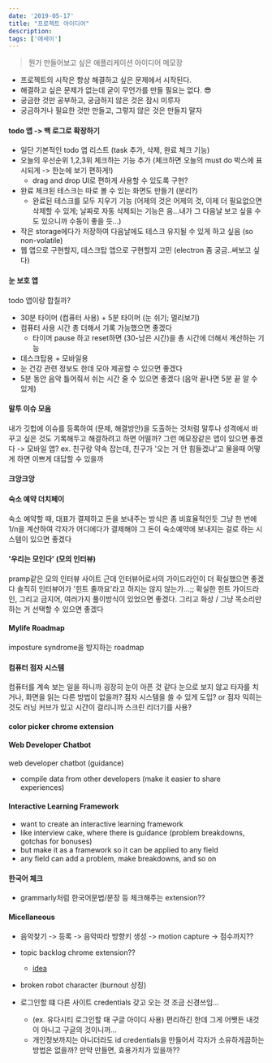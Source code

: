 ```yaml
---
date: '2019-05-17'
title: "프로젝트 아이디어"
description: 
tags: ['에세이']
---
```

> 뭔가 만들어보고 싶은 애플리케이션 아이디어 메모장
- 프로젝트의 시작은 항상 해결하고 싶은 문제에서 시작된다.
- 해결하고 싶은 문제가 없는데 굳이 무언가를 만들 필요는 없다. :sunglasses:
- 궁금한 것만 공부하고, 궁금하지 않은 것은 잠시 미루자
- 궁금하거나 필요한 것만 만들고, 그렇지 않은 것은 만들지 말자

#### todo 앱 -> 백 로그로 확장하기
- 일단 기본적인 todo 앱 리스트 (task 추가, 삭제, 완료 체크 기능)
- 오늘의 우선순위 1,2,3위 체크하는 기능 추가 (체크하면 오늘의 must do 박스에 표시되게 -> 한눈에 보기 편하게!)
    - drag and drop UI로 편하게 사용할 수 있도록 구현?
- 완료 체크된 테스크는 따로 볼 수 있는 화면도 만들기 (분리?)
    - 완료된 테스크를 모두 지우기 기능 (어제의 것은 어제의 것, 이제 더 필요없으면 삭제할 수 있게; 날짜로 자동 삭제되는 기능은 음...내가 그 다음날 보고 싶을 수도 있으니까 수동이 좋을 듯...)
- 작은 storage에다가 저장하여 다음날에도 테스크 유지될 수 있게 하고 싶음 (so non-volatile)
- 웹 앱으로 구현할지, 데스크탑 앱으로 구현할지 고민 (electron 좀 궁금..써보고 싶다)

#### 눈 보호 앱
todo 앱이랑 합칠까?
- 30분 타이머 (컴퓨터 사용) + 5분 타이머 (눈 쉬기; 멀리보기)
- 컴퓨터 사용 시간 총 더해서 기록 가능했으면 좋겠다
    - 타이머 pause 하고 reset하면 (30-남은 시간)을 총 시간에 더해서 계산하는 기능
- 데스크탑용 + 모바일용
- 눈 건강 관련 정보도 한데 모아 제공할 수 있으면 좋겠다
- 5분 동안 음악 틀어줘서 쉬는 시간 줄 수 있으면 좋겠다 (음악 끝나면 5분 끝 알 수 있게)

#### 말투 이슈 모음
내가 깃헙에 이슈를 등록하여 (문제, 해결방안)을 도출하는 것처럼
말투나 성격에서 바꾸고 싶은 것도 기록해두고 해결하려고 하면 어떨까?
그런 메모장같은 앱이 있으면 좋겠다 -> 모바일 앱?
ex. 친구랑 약속 잡는데, 친구가 '오는 거 안 힘들겠냐'고 물을때 어떻게 하면 이쁘게 대답할 수 있을까

#### 크앙크앙

#### 숙소 예약 더치페이
숙소 예약할 때, 대표가 결제하고 돈을 보내주는 방식은 좀 비효율적인듯
그냥 한 번에 1/n을 계산하여 각자가 어디에다가 결제해야 그 돈이 숙소예약에 보내지는 걸로
하는 시스템이 있으면 좋겠다

#### '우리는 모인다' (모의 인터뷰)
pramp같은 모의 인터뷰 사이트
근데 인터뷰어로서의 가이드라인이 더 확실했으면 좋겠다
솔직히 인터뷰어가 '힌트 줄까요'라고 하지는 않지 않는가...;;
확실한 힌트 가이드라인, 그리고 금지어, 여러가지 풀이방식이 있었으면 좋겠다.
그리고 화상 / 그냥 목소리만 하는 거 선택할 수 있으면 좋겠다

#### Mylife Roadmap
imposture syndrome을 방지하는 roadmap

#### 컴퓨터 점자 시스템
컴퓨터를 계속 보는 일을 하니까 굉장히 눈이 아픈 것 같다
눈으로 보지 않고 타자를 치거나, 화면을 읽는 다른 방법이 없을까?
점자 시스템을 쓸 수 있게 도입? or 점자 익히는 것도 러닝 커브가 있고 시간이 걸리니까 스크린 리더기를 사용?

#### color picker chrome extension

#### Web Developer Chatbot
web developer chatbot (guidance)
- compile data from other developers (make it easier to share experiences)

#### Interactive Learning Framework
- want to create an interactive learning framework
- like interview cake, where there is guidance (problem breakdowns, gotchas for bonuses)
- but make it as a framework so it can be applied to any field 
- any field can add a problem, make breakdowns, and so on 

#### 한국어 체크
- grammarly처럼 한국어문법/문장 등 체크해주는 extension??

#### Micellaneous
- 음악찾기 -> 등록 -> 음악따라 방향키 생성 -> motion capture -> 점수까지??

- topic backlog chrome extension?? 
    - [idea](https://medium.freecodecamp.org/how-to-prioritize-what-you-learn-by-creating-a-topic-backlog-30d6a2a2c798)

- broken robot character (burnout 상징)

- 로그인할 떄 다른 사이트 credentials 갖고 오는 것 조금 신경쓰임...
    - (ex. 유다시티 로그인할 때 구글 아이디 사용) 편리하긴 한데 그게 어쨋든 내것이 아니고 구글의 것이니까...
    - 개인정보까지는 아니더라도 id credentials을 만들어서 각자가 소유하게끔하는 방법은 없을까? 만약 만들면, 효용가치가 있을까??